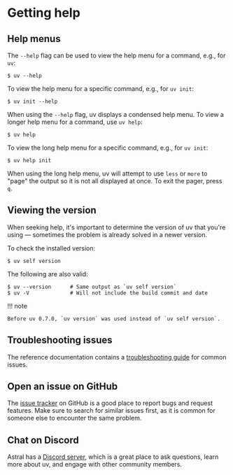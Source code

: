 # Getting help

## Help menus

The `--help` flag can be used to view the help menu for a command, e.g., for `uv`:

```console
$ uv --help
```

To view the help menu for a specific command, e.g., for `uv init`:

```console
$ uv init --help
```

When using the `--help` flag, uv displays a condensed help menu. To view a longer help menu for a
command, use `uv help`:

```console
$ uv help
```

To view the long help menu for a specific command, e.g., for `uv init`:

```console
$ uv help init
```

When using the long help menu, uv will attempt to use `less` or `more` to "page" the output so it is
not all displayed at once. To exit the pager, press `q`.

## Viewing the version

When seeking help, it's important to determine the version of uv that you're using — sometimes the
problem is already solved in a newer version.

To check the installed version:

```console
$ uv self version
```

The following are also valid:

```console
$ uv --version      # Same output as `uv self version`
$ uv -V             # Will not include the build commit and date
```

!!! note

    Before uv 0.7.0, `uv version` was used instead of `uv self version`.

## Troubleshooting issues

The reference documentation contains a
[troubleshooting guide](../reference/troubleshooting/index.md) for common issues.

## Open an issue on GitHub

The [issue tracker](https://github.com/astral-sh/uv/issues) on GitHub is a good place to report bugs
and request features. Make sure to search for similar issues first, as it is common for someone else
to encounter the same problem.

## Chat on Discord

Astral has a [Discord server](https://discord.com/invite/astral-sh), which is a great place to ask
questions, learn more about uv, and engage with other community members.
